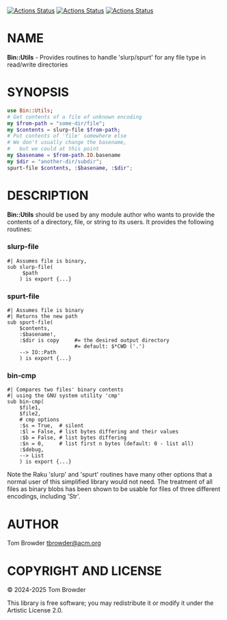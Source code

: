 [![Actions Status](https://github.com/tbrowder/Bin-Utils/actions/workflows/linux.yml/badge.svg)](https://github.com/tbrowder/Bin-Utils/actions) [![Actions Status](https://github.com/tbrowder/Bin-Utils/actions/workflows/macos.yml/badge.svg)](https://github.com/tbrowder/Bin-Utils/actions) [![Actions Status](https://github.com/tbrowder/Bin-Utils/actions/workflows/windows.yml/badge.svg)](https://github.com/tbrowder/Bin-Utils/actions)

NAME
====

**Bin::Utils** - Provides routines to handle 'slurp/spurt' for any file type in read/write directories

SYNOPSIS
========

```raku
use Bin::Utils;
# Get contents of a file of unknown encoding
my $from-path = "some-dir/file";
my $contents = slurp-file $from-path;
# Put contents of 'file' somewhere else
# We don't usually change the basename,
#   but we could at this point
my $basename = $from-path.IO.basename
my $dir = "another-dir/subdir";
spurt-file $contents, :$basename, :$dir";
```

DESCRIPTION
===========

**Bin::Utils** should be used by any module author who wants to provide the contents of a directory, file, or string to its users. It provides the following routines:

### slurp-file

    #| Assumes file is binary,
    sub slurp-file(
         $path
        ) is export {...}

### spurt-file

    #| Assumes file is binary
    #| Returns the new path
    sub spurt-file(
        $contents,
        :$basename!,
        :$dir is copy     #= the desired output directory
                          #= default: $*CWD ('.')
        --> IO::Path
        ) is export {...}

### bin-cmp

    #| Compares two files' binary contents
    #| using the GNU system utility 'cmp'
    sub bin-cmp(
        $file1, 
        $file2, 
        # cmp options
        :$s = True,  # silent
        :$l = False, # list bytes differing and their values
        :$b = False, # list bytes differing
        :$n = 0,     # list first n bytes (default: 0 - list all)
        :$debug, 
        --> List
        ) is export {...}

Note the Raku 'slurp' and 'spurt' routines have many other options that a normal user of this simplified library would not need. The treatment of all files as binary blobs has been shown to be usable for files of three different encodings, including 'Str'.

AUTHOR
======

Tom Browder <tbrowder@acm.org>

COPYRIGHT AND LICENSE
=====================

© 2024-2025 Tom Browder

This library is free software; you may redistribute it or modify it under the Artistic License 2.0.

